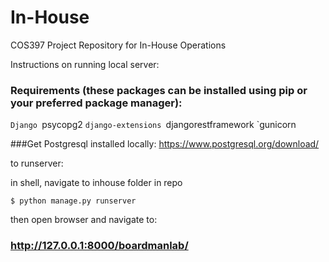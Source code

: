 # In-House
COS397 Project Repository for In-House Operations


Instructions on running local server:

### Requirements (these packages can be installed using pip or your preferred package manager):
`Django
`psycopg2
`django-extensions
`djangorestframework
`gunicorn

###Get Postgresql installed locally:
https://www.postgresql.org/download/


to runserver:

in shell, navigate to inhouse folder in repo

``` $ python manage.py runserver ```

then open browser and navigate to:
### http://127.0.0.1:8000/boardmanlab/
